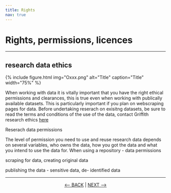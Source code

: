 ```yaml
---
title: Rights
nav: true
---
```

# Rights, permissions, licences

-----

## research data ethics

{% include figure.html img="Oxxx.png" alt="Title" caption="Title" width="75%" %}

When working with data it is vitally important that you have the right ethical permissions and clearances, this is true even when working with publically available datasets. This is particularly important if you plan on webscraping pages for data. Before undertaking reserach on exisitng datasets, be sure to read the terms and conditions of the use of the data, contact Griffith research ethics <a href='https://www.griffith.edu.au/research/research-services/research-ethics-integrity' target="_blank"> here <a/>  

Reserach data permissions 

The level of permission you need to use and reuse research data depends on several variables, who owns the data, how you got the data and what you intend to use the data for. 
When using a repository - data permissions

scraping for data, creating original data
  
publishing the data - sensitive data,  de- identified data
  
 
  
-----
  

<p align="center">
  <a href="https://griffithunilibrary.github.io/intro-text-mining-analysis/content/2-why.html"><-- BACK</a> |
  <a href="https://griffithunilibrary.github.io/intro-text-mining-analysis/content/4-build.html">NEXT --></a>
</p>
